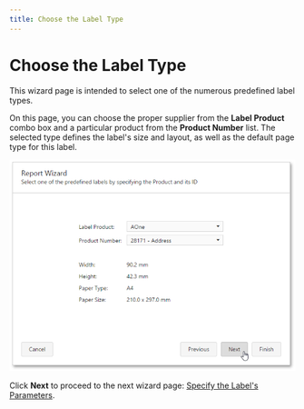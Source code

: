 ```yaml
---
title: Choose the Label Type
---
```

# Choose the Label Type
This wizard page is intended to select one of the numerous predefined label types.

On this page, you can choose the proper supplier from the **Label Product** combo box and a particular product from the **Product Number** list. The selected type defines the label's size and layout, as well as the default page type for this label.

![WebDesigner_ReportWizard_SelectLabelType](../../../../../images/Img123080.png)

Click **Next** to proceed to the next wizard page: [Specify the Label's Parameters](../../../../../../interface-elements-for-web/articles/report-designer/wizards/report-wizard/label-report/specify-the-labels-parameters.md).